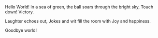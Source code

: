 Hello World!
In a sea of green,
the ball soars through the bright sky,
Touch down! Victory.



Laughter echoes out,
Jokes and wit fill the room with
Joy and happiness.







Goodbye world!

